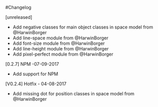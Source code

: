 #Changelog

[unreleased]
- Add negative classes for main object classes in space model from @HarwinBorger
- Add line-space module from @HarwinBorger
- Add font-size module from @HarwinBorger
- Add line-height module from @HarwinBorger
- Add pixel-perfect module from @HarwinBorger

[0.2.7] NPM -07-09-2017
- Add support for NPM

[V0.2.4] Hotfix - 04-08-2017
- Add missing dot for position classes in space model from @HarwinBorger